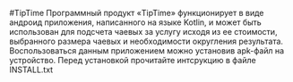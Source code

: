 #TipTime
Программный продукт «TipTime» функционирует в виде андроид приложения, написанного на языке Kotlin, и может быть использован для подсчета чаевых за услугу исходя из ее стоимости, выбранного размера чаевых и необходимости округления результата. 
Воспользоваться данным приложением можно установив apk-файл на устройство.
Перед установкой прочитайте интсрукцию в файле INSTALL.txt
